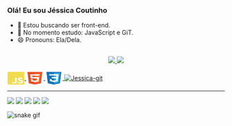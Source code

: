 ### Olá! Eu sou Jéssica Coutinho  

- 🔭 Estou buscando ser front-end.
- 🌱 No momento estudo: JavaScript e GiT.
- 😄 Pronouns: Ela/Dela.

##

<div align="center">
  <a href="https://github.com/coutinhojessica">
  <img height="180em" src="https://github-readme-stats.vercel.app/api?username=coutinhojessica&show_icons=true&theme=midnight-purple&include_all_commits=true&count_private=true"/>
  <img height="180em" src="https://github-readme-stats.vercel.app/api/top-langs/?username=coutinhojessica&layout=compact&langs_count=7&theme=midnight-purple"/>
</div>
<div style="display: inline_block"><br>
  <img align="center" alt="Jessica-Js" height="30" width="40" src="https://raw.githubusercontent.com/devicons/devicon/master/icons/javascript/javascript-plain.svg">
  <img align="center" alt="Jessica-HTML" height="30" width="40" src="https://raw.githubusercontent.com/devicons/devicon/master/icons/html5/html5-original.svg">
  <img align="center" alt="Jessica-CSS" height="30" width="40" src="https://raw.githubusercontent.com/devicons/devicon/master/icons/css3/css3-original.svg">
  <img align="center" alt="Jessica-git" height="30" width="40" src="https://cdn.jsdelivr.net/gh/devicons/devicon/icons/git/git-original.svg" />     
</div>
 <hr>
 <div> 
 <a href="https://instagram.com/jessicamaiara.coutinho" target="_blank"><img src="https://img.shields.io/badge/-Instagram-%23E4405F?style=for-the-badge&logo=instagram&logoColor=white" target="_blank"></a>
  <a href = "mailto:jessicacoutinho.developer@gmail.com"><img src="https://img.shields.io/badge/Gmail-D14836?style=for-the-badge&logo=gmail&logoColor=white" target="_blank"></a>
  <a href="https://www.linkedin.com/in/jessica-maiara-46bb0a202/" target="_blank"><img src="https://img.shields.io/badge/-LinkedIn-%230077B5?style=for-the-badge&logo=linkedin&logoColor=white" target="_blank"></a>
  <a href="https://www.twitter.com/maiafigueiredoc" target="_blank"><img src="https://img.shields.io/badge/Twitter-1DA1F2?style=for-the-badge&logo=twitter&logoColor=white" target="_blank"></a>
  <a href="tel:+5583986522615" target="_blank"><img src="https://img.shields.io/badge/Telegram-2CA5E0?style=for-the-badge&logo=telegram&logoColor=white" target="_blank"></a>
  
  </div>
  
 ![snake gif](https://github.com/coutinhojessica/coutinhojessica/blob/output/github-contribution-grid-snake-dark.svg)
 
